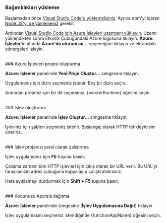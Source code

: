 ### <a name="install-dependencies"></a>Bağımlılıkları yükleme

Başlamadan önce <a href="https://go.microsoft.com/fwlink/?linkid=2016593" target="_blank">Visual Studio Code'u yüklemelisiniz</a>. Ayrıca npm'yi içeren <a href="https://go.microsoft.com/fwlink/?linkid=2016195" target="_blank">Node.JS'yi de yüklemeniz</a> gerekir.

Ardından <a href="https://go.microsoft.com/fwlink/?linkid=2016800" target="_blank">Visual Studio Code için Azure İşlevleri uzantısını yükleyin</a>. Uzantı yüklendikten sonra Etkinlik Çubuğundaki Azure logosuna tıklayın. **Azure: İşlevler**'in altında **Azure'da oturum aç...** seçeneğine tıklayın ve ekrandaki yönergeleri izleyin.

<br/>
### <a name="create-an-azure-functions-project"></a>Azure İşlevleri projesi oluşturma

**Azure: İşlevler** panelinde **Yeni Proje Oluştur...** simgesine tıklayın.

Uygulamanız için dizin seçmeniz istenir. Boş bir dizin seçin.

Ardından projeniz için bir dil seçersiniz. {workerRuntime} öğesini seçin.

<br/>
### <a name="create-a-function"></a>İşlev oluşturma

**Azure: İşlevler** panelinde **İşlev Oluştur...** simgesine tıklayın.

İşleviniz için şablon seçmeniz istenir. Başlangıç olarak HTTP tetikleyicisini öneririz.

<br/>
### <a name="run-your-function-project-locally"></a>İşlev projenizi yerel olarak çalıştırma

İşlev uygulamanız için **F5** tuşuna basın.

Çalışma zamanı tüm HTTP işlevleri için çıkış olarak bir URL verir. Bu URL’yi tarayıcınızın adres çubuğuna kopyalayıp çalıştırabilirsiniz.

Hata ayıklamayı durdurmak için **Shift + F5** tuşuna basın.

<br/>
### <a name="deploy-your-code-to-azure"></a>Kodunuzu Azure’a dağıtma

**Azure: İşlevler** panelinde <ChevronUp/> simgesine (**İşlev Uygulamasına Dağıt**) tıklayın.

İşlev uygulamasını seçmeniz istendiğinde {functionAppName} öğesini seçin.
